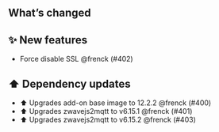 ## What’s changed

## ✨ New features

- Force disable SSL @frenck (#402)

## ⬆️ Dependency updates

- ⬆️ Upgrades add-on base image to 12.2.2 @frenck (#400)
- ⬆️ Upgrades zwavejs2mqtt to v6.15.1 @frenck (#401)
- ⬆️ Upgrades zwavejs2mqtt to v6.15.2 @frenck (#403)
